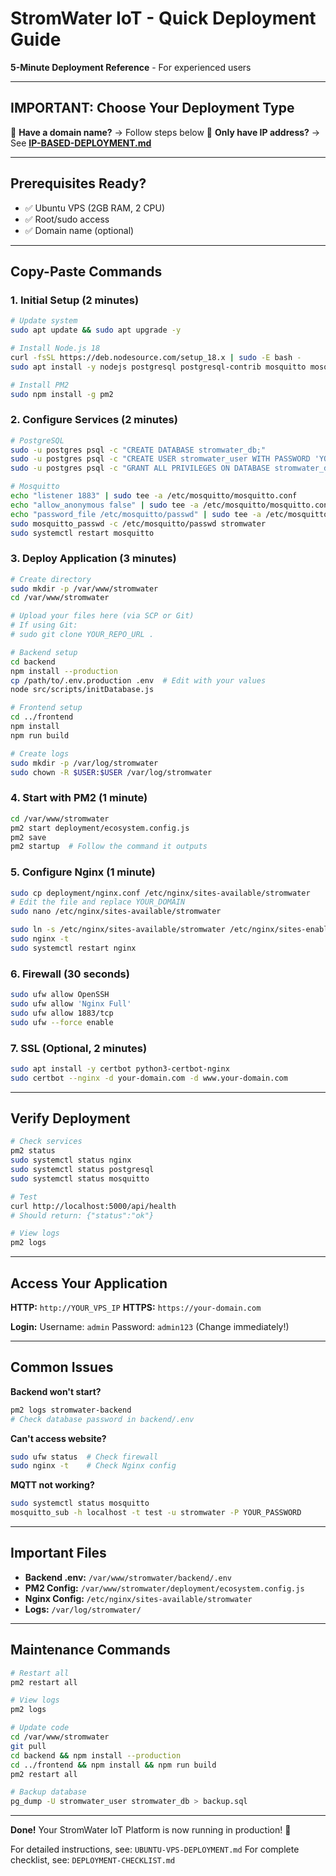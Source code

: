 # StromWater IoT - Quick Deployment Guide

**5-Minute Deployment Reference** - For experienced users

---

## IMPORTANT: Choose Your Deployment Type

🔹 **Have a domain name?** → Follow steps below
🔹 **Only have IP address?** → See **[IP-BASED-DEPLOYMENT.md](IP-BASED-DEPLOYMENT.md)**

---

## Prerequisites Ready?

- ✅ Ubuntu VPS (2GB RAM, 2 CPU)
- ✅ Root/sudo access
- ✅ Domain name (optional)

---

## Copy-Paste Commands

### 1. Initial Setup (2 minutes)

```bash
# Update system
sudo apt update && sudo apt upgrade -y

# Install Node.js 18
curl -fsSL https://deb.nodesource.com/setup_18.x | sudo -E bash -
sudo apt install -y nodejs postgresql postgresql-contrib mosquitto mosquitto-clients nginx build-essential

# Install PM2
sudo npm install -g pm2
```

### 2. Configure Services (2 minutes)

```bash
# PostgreSQL
sudo -u postgres psql -c "CREATE DATABASE stromwater_db;"
sudo -u postgres psql -c "CREATE USER stromwater_user WITH PASSWORD 'YOUR_PASSWORD';"
sudo -u postgres psql -c "GRANT ALL PRIVILEGES ON DATABASE stromwater_db TO stromwater_user;"

# Mosquitto
echo "listener 1883" | sudo tee -a /etc/mosquitto/mosquitto.conf
echo "allow_anonymous false" | sudo tee -a /etc/mosquitto/mosquitto.conf
echo "password_file /etc/mosquitto/passwd" | sudo tee -a /etc/mosquitto/mosquitto.conf
sudo mosquitto_passwd -c /etc/mosquitto/passwd stromwater
sudo systemctl restart mosquitto
```

### 3. Deploy Application (3 minutes)

```bash
# Create directory
sudo mkdir -p /var/www/stromwater
cd /var/www/stromwater

# Upload your files here (via SCP or Git)
# If using Git:
# sudo git clone YOUR_REPO_URL .

# Backend setup
cd backend
npm install --production
cp /path/to/.env.production .env  # Edit with your values
node src/scripts/initDatabase.js

# Frontend setup
cd ../frontend
npm install
npm run build

# Create logs
sudo mkdir -p /var/log/stromwater
sudo chown -R $USER:$USER /var/log/stromwater
```

### 4. Start with PM2 (1 minute)

```bash
cd /var/www/stromwater
pm2 start deployment/ecosystem.config.js
pm2 save
pm2 startup  # Follow the command it outputs
```

### 5. Configure Nginx (1 minute)

```bash
sudo cp deployment/nginx.conf /etc/nginx/sites-available/stromwater
# Edit the file and replace YOUR_DOMAIN
sudo nano /etc/nginx/sites-available/stromwater

sudo ln -s /etc/nginx/sites-available/stromwater /etc/nginx/sites-enabled/
sudo nginx -t
sudo systemctl restart nginx
```

### 6. Firewall (30 seconds)

```bash
sudo ufw allow OpenSSH
sudo ufw allow 'Nginx Full'
sudo ufw allow 1883/tcp
sudo ufw --force enable
```

### 7. SSL (Optional, 2 minutes)

```bash
sudo apt install -y certbot python3-certbot-nginx
sudo certbot --nginx -d your-domain.com -d www.your-domain.com
```

---

## Verify Deployment

```bash
# Check services
pm2 status
sudo systemctl status nginx
sudo systemctl status postgresql
sudo systemctl status mosquitto

# Test
curl http://localhost:5000/api/health
# Should return: {"status":"ok"}

# View logs
pm2 logs
```

---

## Access Your Application

**HTTP:** `http://YOUR_VPS_IP`
**HTTPS:** `https://your-domain.com`

**Login:**
Username: `admin`
Password: `admin123` (Change immediately!)

---

## Common Issues

**Backend won't start?**
```bash
pm2 logs stromwater-backend
# Check database password in backend/.env
```

**Can't access website?**
```bash
sudo ufw status  # Check firewall
sudo nginx -t    # Check Nginx config
```

**MQTT not working?**
```bash
sudo systemctl status mosquitto
mosquitto_sub -h localhost -t test -u stromwater -P YOUR_PASSWORD
```

---

## Important Files

- **Backend .env:** `/var/www/stromwater/backend/.env`
- **PM2 Config:** `/var/www/stromwater/deployment/ecosystem.config.js`
- **Nginx Config:** `/etc/nginx/sites-available/stromwater`
- **Logs:** `/var/log/stromwater/`

---

## Maintenance Commands

```bash
# Restart all
pm2 restart all

# View logs
pm2 logs

# Update code
cd /var/www/stromwater
git pull
cd backend && npm install --production
cd ../frontend && npm install && npm run build
pm2 restart all

# Backup database
pg_dump -U stromwater_user stromwater_db > backup.sql
```

---

**Done!** Your StromWater IoT Platform is now running in production! 🚀

For detailed instructions, see: `UBUNTU-VPS-DEPLOYMENT.md`
For complete checklist, see: `DEPLOYMENT-CHECKLIST.md`
